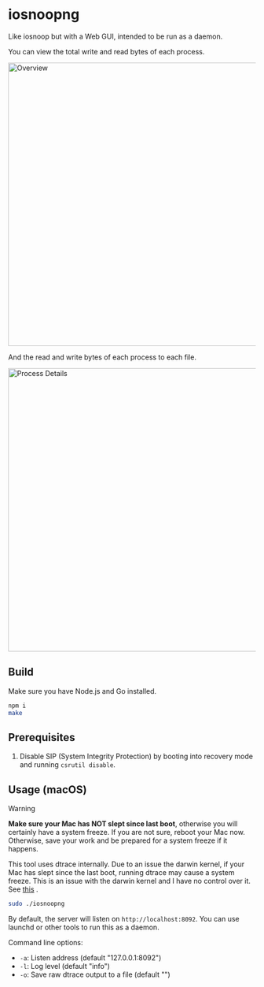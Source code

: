 # iosnoopng

Like iosnoop but with a Web GUI, intended to be run as a daemon.

You can view the total write and read bytes of each process.

<img src="img/overview.png" alt="Overview" width="575" />

And the read and write bytes of each process to each file.

<img src="img/process.png" alt="Process Details" width="575" />

## Build

Make sure you have Node.js and Go installed.

```bash
npm i
make
```

## Prerequisites

1. Disable SIP (System Integrity Protection) by booting into recovery mode and running `csrutil disable`.

## Usage (macOS)

> [!WARNING]
> **Make sure your Mac has NOT slept since last boot**, otherwise you will certainly have a system freeze. If you are not sure, reboot your Mac now. Otherwise, save your work and be prepared for a system freeze if it happens.
> 
> This tool uses dtrace internally. Due to an issue the darwin kernel, if your Mac has slept since the last boot, running dtrace may cause a system freeze. This is an issue with the darwin kernel and I have no control over it. See [this](https://forums.developer.apple.com/forums/thread/735939) .
> 

```bash
sudo ./iosnoopng
```

By default, the server will listen on `http://localhost:8092`. You can use launchd or other tools to run this as a daemon.

Command line options:
- `-a`: Listen address (default "127.0.0.1:8092")
- `-l`: Log level (default "info")
- `-o`: Save raw dtrace output to a file (default "")
